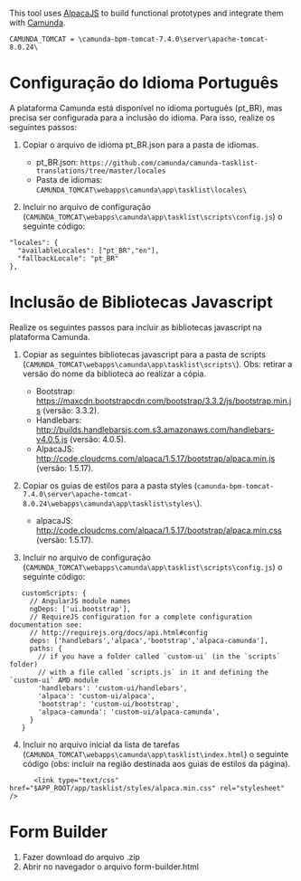 This tool uses [AlpacaJS](https://github.com/gitana/alpaca) to build functional prototypes and integrate them with [Camunda](https://github.com/camunda/camunda-bpm-platform).

```CAMUNDA_TOMCAT = \camunda-bpm-tomcat-7.4.0\server\apache-tomcat-8.0.24\```

# Configuração do Idioma Português

A plataforma Camunda está disponível no idioma português (pt_BR), mas precisa ser configurada para a inclusão do idioma. Para isso, realize os seguintes passos:

1. Copiar o arquivo de idioma pt_BR.json para a pasta de idiomas.
   * pt_BR.json: ```https://github.com/camunda/camunda-tasklist-translations/tree/master/locales```
   * Pasta de idiomas: ```CAMUNDA_TOMCAT\webapps\camunda\app\tasklist\locales\```
	
2. Incluir no arquivo de configuração (```CAMUNDA_TOMCAT\webapps\camunda\app\tasklist\scripts\config.js```) o seguinte código:

```
"locales": {
  "availableLocales": ["pt_BR","en"],
  "fallbackLocale": "pt_BR"
},
```

# Inclusão de Bibliotecas Javascript

Realize os seguintes passos para incluir as bibliotecas javascript na plataforma Camunda.

1. Copiar as seguintes bibliotecas javascript para a pasta de scripts (```CAMUNDA_TOMCAT\webapps\camunda\app\tasklist\scripts\```). Obs: retirar a versão do nome da biblioteca ao realizar a cópia.
   * Bootstrap:	https://maxcdn.bootstrapcdn.com/bootstrap/3.3.2/js/bootstrap.min.js (versão: 3.3.2).
   * Handlebars: http://builds.handlebarsjs.com.s3.amazonaws.com/handlebars-v4.0.5.js (versão: 4.0.5).
   * AlpacaJS: http://code.cloudcms.com/alpaca/1.5.17/bootstrap/alpaca.min.js (versão: 1.5.17).

2. Copiar os guias de estilos para a pasta styles (```camunda-bpm-tomcat-7.4.0\server\apache-tomcat-8.0.24\webapps\camunda\app\tasklist\styles\```).
   * alpacaJS: http://code.cloudcms.com/alpaca/1.5.17/bootstrap/alpaca.min.css (versão: 1.5.17).

3. Incluir no arquivo de configuração (```CAMUNDA_TOMCAT\webapps\camunda\app\tasklist\scripts\config.js```) o seguinte código:

```		
   customScripts: {
	 // AngularJS module names
	 ngDeps: ['ui.bootstrap'],
	 // RequireJS configuration for a complete configuration documentation see:
	 // http://requirejs.org/docs/api.html#config
	 deps: ['handlebars','alpaca','bootstrap','alpaca-camunda'],
	 paths: {
	   // if you have a folder called `custom-ui` (in the `scripts` folder)
	   // with a file called `scripts.js` in it and defining the `custom-ui` AMD module
	   'handlebars': 'custom-ui/handlebars',
	   'alpaca': 'custom-ui/alpaca',
	   'bootstrap': 'custom-ui/bootstrap',
	   'alpaca-camunda': 'custom-ui/alpaca-camunda',
	 }
   }
```
4.  Incluir no arquivo inicial da lista de tarefas (```CAMUNDA_TOMCAT\webapps\camunda\app\tasklist\index.html```) o seguinte código (obs: incluir na região destinada aos guias de estilos da página).
	 
```
	  <link type="text/css" href="$APP_ROOT/app/tasklist/styles/alpaca.min.css" rel="stylesheet" />
```

# Form Builder
	
1. Fazer download do arquivo .zip
2. Abrir no navegador o arquivo form-builder.html
	

